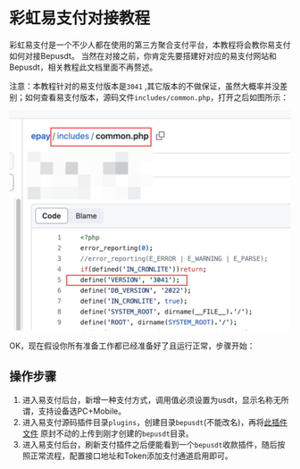 # 彩虹易支付对接教程

彩虹易支付是一个不少人都在使用的第三方聚合支付平台，本教程将会教你易支付如何对接Bepusdt。
当然在对接之前，你肯定先要搭建好对应的易支付网站和Bepusdt，相关教程此文档里面不再赘述。

注意：本教程针对的易支付版本是`3041`
,其它版本的不做保证，虽然大概率并没差别；如何查看易支付版本，源码文件`includes/common.php`，打开之后如图所示：

![epay-version](./images/epay-version.png)

OK，现在假设你所有准备工作都已经准备好了且运行正常，步骤开始：

## 操作步骤

1. 进入易支付后台，新增一种支付方式，调用值必须设置为usdt，显示名称无所谓，支持设备选PC+Mobile。
2. 进入易支付源码插件目录`plugins`，创建目录`bepusdt`(不能改名)，再将[此插件文件](../plugins/epay/bepusdt_plugin.php)
   原封不动的上传到刚才创建的`bepusdt`目录。
3. 进入易支付后台，刷新支付插件之后便能看到一个`bepusdt`收款插件，随后按照正常流程，配置接口地址和Token添加支付通道启用即可。
